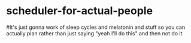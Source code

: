 # scheduler-for-actual-people

#It's just gonna work of sleep cycles and melatonin and stuff so you can actually plan rather than just saying "yeah I'll do this" and then not do it
